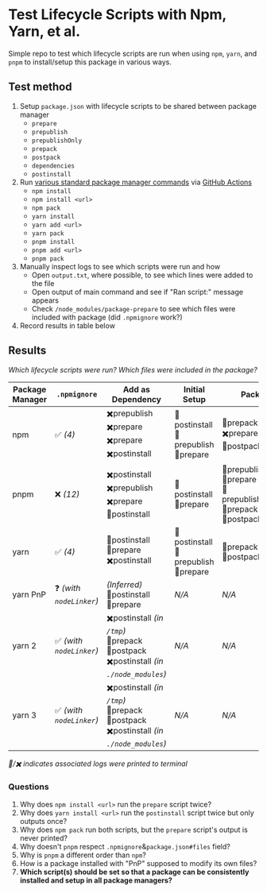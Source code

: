 # Test Lifecycle Scripts with Npm, Yarn, et al.

Simple repo to test which lifecycle scripts are run when using `npm`, `yarn`, and `pnpm` to install/setup this package in various ways.

## Test method

1. Setup `package.json` with lifecycle scripts to be shared between package manager
   - `prepare`
   - `prepublish`
   - `prepublishOnly`
   - `prepack`
   - `postpack`
   - `dependencies`
   - `postinstall`
1. Run [various standard package manager commands](.github/workflows/test.yml) via [GitHub Actions](https://github.com/cinderblock/test-npm-yarn-lifecycle-scripts/actions)
   - `npm install`
   - `npm install <url>`
   - `npm pack`
   - `yarn install`
   - `yarn add <url>`
   - `yarn pack`
   - `pnpm install`
   - `pnpm add <url>`
   - `pnpm pack`
1. Manually inspect logs to see which scripts were run and how
   - Open `output.txt`, where possible, to see which lines were added to the file
   - Open output of main command and see if "Ran script:" message appears
   - Check `/node_modules/package-prepare` to see which files were included with package (did `.npmignore` work?)
1. Record results in table below

## Results

_Which lifecycle scripts were run? Which files were included in the package?_

| Package Manager | `.npmignore`             | Add as Dependency                                                                               | Initial Setup                              | Pack                                                                     |
| --------------- | ------------------------ | ----------------------------------------------------------------------------------------------- | ------------------------------------------ | ------------------------------------------------------------------------ |
| npm             | ✅ _(4)_                 | ✖️prepublish<br>✖️prepare<br>✖️prepare<br>✖️postinstall                                         | 👀postinstall<br>👀prepublish<br>👀prepare | 👀prepack<br>✖️prepare<br>👀postpack                                     |
| pnpm            | ❌ _(12)_                | ✖️postinstall<br>✖️prepublish<br>✖️prepare<br>👀postinstall                                     | 👀postinstall<br>👀prepare                 | 👀prepublish<br>👀prepare<br>👀prepublishOnly<br>👀prepack<br>👀postpack |
| yarn            | ✅ _(4)_                 | 👀postinstall<br>👀prepare<br>✖️postinstall                                                     | 👀postinstall<br>👀prepublish<br>👀prepare | 👀prepack<br>👀postpack                                                  |
| yarn PnP        | ❓ _(with `nodeLinker`)_ | _(Inferred)_<br>👀postinstall<br>👀prepare                                                      | _N/A_                                      | _N/A_                                                                    |
| yarn 2          | ✅ _(with `nodeLinker`)_ | ✖️postinstall _(in `/tmp`)_<br>👀prepack<br>👀postpack<br>✖️postinstall _(in `./node_modules`)_ | _N/A_                                      | _N/A_                                                                    |
| yarn 3          | ✅ _(with `nodeLinker`)_ | ✖️postinstall _(in `/tmp`)_<br>👀prepack<br>👀postpack<br>✖️postinstall _(in `./node_modules`)_ | _N/A_                                      | _N/A_                                                                    |

_👀/✖️ indicates associated logs were printed to terminal_

### Questions

1. Why does `npm install <url>` run the `prepare` script twice?
1. Why does `yarn install <url>` run the `postinstall` script twice but only outputs once?
1. Why does `npm pack` run both scripts, but the `prepare` script's output is never printed?
1. Why doesn't `pnpm` respect `.npmignore`&`package.json#files` field?
1. Why is `pnpm` a different order than `npm`?
1. How is a package installed with "PnP" supposed to modify its own files?
1. **Which script(s) should be set so that a package can be consistently installed and setup in all package managers?**
